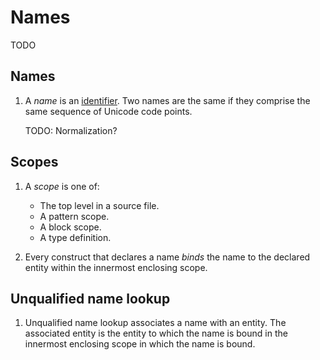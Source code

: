 # Names

<!--
Part of the Carbon Language project, under the Apache License v2.0 with LLVM
Exceptions. See /LICENSE for license information.
SPDX-License-Identifier: Apache-2.0 WITH LLVM-exception
-->

TODO

## Names

1.  A _name_ is an [identifier](lex.md). Two names are the same if they comprise
    the same sequence of Unicode code points.

    TODO: Normalization?

## Scopes

1.  A _scope_ is one of:

    -   The top level in a source file.
    -   A pattern scope.
    -   A block scope.
    -   A type definition.

2.  Every construct that declares a name _binds_ the name to the declared entity
    within the innermost enclosing scope.

## Unqualified name lookup

1.  Unqualified name lookup associates a name with an entity. The associated
    entity is the entity to which the name is bound in the innermost enclosing
    scope in which the name is bound.
